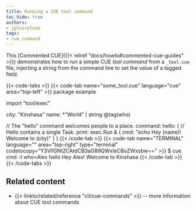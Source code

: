 ```yaml
---
title: Running a CUE tool command
toc_hide: true
authors:
- jpluscplusm
tags:
- cue command
---
```


This [Commented CUE]({{< relref "docs/howto#commented-cue-guides" >}})
demonstrates how to run a simple CUE *tool command* from a `_tool.cue` file,
injecting a string from the command line to set the value of a tagged field.
<!-- TODO: better terms to distinguish "a cue command" from "a cue command command" from "a CUE tool command" etc -->

{{< code-tabs >}}
{{< code-tab name="some_tool.cue" language="cue" area="top-left" >}}
package example

import "tool/exec"

city: "Kinshasa"
name: *"World" | string @tag(who)

// The "hello" command welcomes people to a place.
command: hello: {
	// Hello contains a single Task.
	print: exec.Run & {
		cmd: "echo Hey \(name)! Welcome to \(city)"
	}
}
{{< /code-tab >}}
{{< code-tab name="TERMINAL" language="" area="top-right" type="terminal" codetocopy="Y3VlIGNtZCAtdCB3aG89QWxleCBoZWxsbw==" >}}
$ cue cmd -t who=Alex hello
Hey Alex! Welcome to Kinshasa
{{< /code-tab >}}
{{< /code-tabs >}}

## Related content

- {{< linkto/related/reference "cli/cue-commands" >}}
  -- more information about CUE tool commands
<!-- TODO: link to some central /docs/ page on cue tools -->
